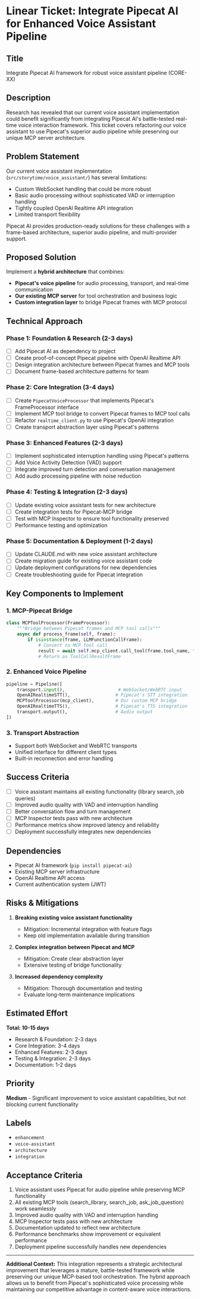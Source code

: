 # Linear Ticket: Integrate Pipecat AI for Enhanced Voice Assistant Pipeline

## Title
Integrate Pipecat AI framework for robust voice assistant pipeline (CORE-XX)

## Description
Research has revealed that our current voice assistant implementation could benefit significantly from integrating Pipecat AI's battle-tested real-time voice interaction framework. This ticket covers refactoring our voice assistant to use Pipecat's superior audio pipeline while preserving our unique MCP server architecture.

## Problem Statement
Our current voice assistant implementation (`src/storytime/voice_assistant/`) has several limitations:
- Custom WebSocket handling that could be more robust
- Basic audio processing without sophisticated VAD or interruption handling
- Tightly coupled OpenAI Realtime API integration
- Limited transport flexibility

Pipecat AI provides production-ready solutions for these challenges with a frame-based architecture, superior audio pipeline, and multi-provider support.

## Proposed Solution
Implement a **hybrid architecture** that combines:
- **Pipecat's voice pipeline** for audio processing, transport, and real-time communication
- **Our existing MCP server** for tool orchestration and business logic
- **Custom integration layer** to bridge Pipecat frames with MCP protocol

## Technical Approach

### Phase 1: Foundation & Research (2-3 days)
- [ ] Add Pipecat AI as dependency to project
- [ ] Create proof-of-concept Pipecat pipeline with OpenAI Realtime API
- [ ] Design integration architecture between Pipecat frames and MCP tools
- [ ] Document frame-based architecture patterns for team

### Phase 2: Core Integration (3-4 days)
- [ ] Create `PipecatVoiceProcessor` that implements Pipecat's FrameProcessor interface
- [ ] Implement MCP tool bridge to convert Pipecat frames to MCP tool calls
- [ ] Refactor `realtime_client.py` to use Pipecat's OpenAI integration
- [ ] Create transport abstraction layer using Pipecat's patterns

### Phase 3: Enhanced Features (2-3 days)
- [ ] Implement sophisticated interruption handling using Pipecat's patterns
- [ ] Add Voice Activity Detection (VAD) support
- [ ] Integrate improved turn detection and conversation management
- [ ] Add audio processing pipeline with noise reduction

### Phase 4: Testing & Integration (2-3 days)
- [ ] Update existing voice assistant tests for new architecture
- [ ] Create integration tests for Pipecat-MCP bridge
- [ ] Test with MCP Inspector to ensure tool functionality preserved
- [ ] Performance testing and optimization

### Phase 5: Documentation & Deployment (1-2 days)
- [ ] Update CLAUDE.md with new voice assistant architecture
- [ ] Create migration guide for existing voice assistant code
- [ ] Update deployment configurations for new dependencies
- [ ] Create troubleshooting guide for Pipecat integration

## Key Components to Implement

### 1. MCP-Pipecat Bridge
```python
class MCPToolProcessor(FrameProcessor):
    """Bridge between Pipecat frames and MCP tool calls"""
    async def process_frame(self, frame):
        if isinstance(frame, LLMFunctionCallFrame):
            # Convert to MCP tool call
            result = await self.mcp_client.call_tool(frame.tool_name, frame.arguments)
            # Return as ToolCallResultFrame
```

### 2. Enhanced Voice Pipeline
```python
pipeline = Pipeline([
    transport.input(),                    # WebSocket/WebRTC input
    OpenAIRealtimeSTT(),                 # Pipecat's STT integration
    MCPToolProcessor(mcp_client),        # Our custom MCP bridge
    OpenAIRealtimeTTS(),                 # Pipecat's TTS integration
    transport.output(),                  # Audio output
])
```

### 3. Transport Abstraction
- Support both WebSocket and WebRTC transports
- Unified interface for different client types
- Built-in reconnection and error handling

## Success Criteria
- [ ] Voice assistant maintains all existing functionality (library search, job queries)
- [ ] Improved audio quality with VAD and interruption handling
- [ ] Better conversation flow and turn management
- [ ] MCP Inspector tests pass with new architecture
- [ ] Performance metrics show improved latency and reliability
- [ ] Deployment successfully integrates new dependencies

## Dependencies
- Pipecat AI framework (`pip install pipecat-ai`)
- Existing MCP server infrastructure
- OpenAI Realtime API access
- Current authentication system (JWT)

## Risks & Mitigations
1. **Breaking existing voice assistant functionality**
   - Mitigation: Incremental integration with feature flags
   - Keep old implementation available during transition

2. **Complex integration between Pipecat and MCP**
   - Mitigation: Create clear abstraction layer
   - Extensive testing of bridge functionality

3. **Increased dependency complexity**
   - Mitigation: Thorough documentation and testing
   - Evaluate long-term maintenance implications

## Estimated Effort
**Total: 10-15 days**
- Research & Foundation: 2-3 days
- Core Integration: 3-4 days  
- Enhanced Features: 2-3 days
- Testing & Integration: 2-3 days
- Documentation: 1-2 days

## Priority
**Medium** - Significant improvement to voice assistant capabilities, but not blocking current functionality

## Labels
- `enhancement`
- `voice-assistant`
- `architecture`
- `integration`

## Acceptance Criteria
1. Voice assistant uses Pipecat for audio pipeline while preserving MCP functionality
2. All existing MCP tools (search_library, search_job, ask_job_question) work seamlessly
3. Improved audio quality with VAD and interruption handling
4. MCP Inspector tests pass with new architecture
5. Documentation updated to reflect new architecture
6. Performance benchmarks show improvement or equivalent performance
7. Deployment pipeline successfully handles new dependencies

---

**Additional Context:**
This integration represents a strategic architectural improvement that leverages a mature, battle-tested framework while preserving our unique MCP-based tool orchestration. The hybrid approach allows us to benefit from Pipecat's sophisticated voice processing while maintaining our competitive advantage in content-aware voice interactions.